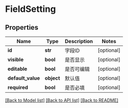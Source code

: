 # FieldSetting

## Properties
Name | Type | Description | Notes
------------ | ------------- | ------------- | -------------
**id** | **str** | 字段ID | [optional] 
**visible** | **bool** | 是否显示 | [optional] 
**editable** | **bool** | 是否可编辑 | [optional] 
**default_value** | **object** | 默认值 | [optional] 
**required** | **bool** | 是否必填 | [optional] 

[[Back to Model list]](../README.md#documentation-for-models) [[Back to API list]](../README.md#documentation-for-api-endpoints) [[Back to README]](../README.md)


